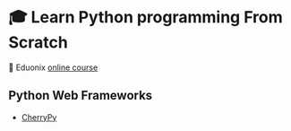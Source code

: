 # :mortar_board: Learn Python programming From Scratch

:link: Eduonix [online course][course]

## Python Web Frameworks

- [CherryPy](https://cherrypy.org/)

[course]: https://www.eduonix.com/new_dashboard/Learn-Python-programming-From-Scratch
